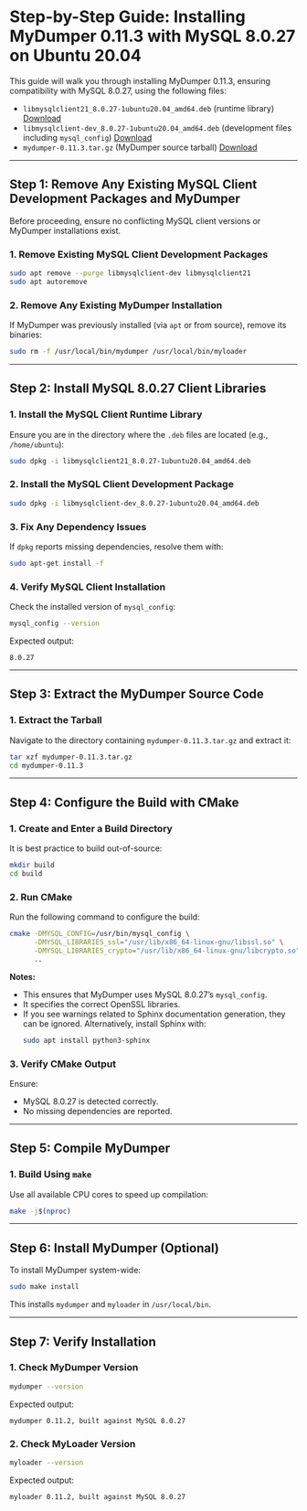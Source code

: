 # **Step-by-Step Guide: Installing MyDumper 0.11.3 with MySQL 8.0.27 on Ubuntu 20.04**

This guide will walk you through installing MyDumper 0.11.3, ensuring compatibility with MySQL 8.0.27, using the following files:

- `libmysqlclient21_8.0.27-1ubuntu20.04_amd64.deb` (runtime library) [Download](https://downloads.mysql.com/archives/get/p/23/file/libmysqlclient21_8.0.27-1ubuntu20.04_amd64.deb)
- `libmysqlclient-dev_8.0.27-1ubuntu20.04_amd64.deb` (development files including `mysql_config`) [Download](https://downloads.mysql.com/archives/get/p/23/file/libmysqlclient21_8.0.27-1ubuntu20.04_amd64.deb)
- `mydumper-0.11.3.tar.gz` (MyDumper source tarball) [Download](https://github.com/mydumper/mydumper/archive/refs/tags/v0.11.3.tar.gz)

---

## **Step 1: Remove Any Existing MySQL Client Development Packages and MyDumper**

Before proceeding, ensure no conflicting MySQL client versions or MyDumper installations exist.

### **1. Remove Existing MySQL Client Development Packages**

```bash
sudo apt remove --purge libmysqlclient-dev libmysqlclient21
sudo apt autoremove
```

### **2. Remove Any Existing MyDumper Installation**

If MyDumper was previously installed (via `apt` or from source), remove its binaries:

```bash
sudo rm -f /usr/local/bin/mydumper /usr/local/bin/myloader
```

---

## **Step 2: Install MySQL 8.0.27 Client Libraries**

### **1. Install the MySQL Client Runtime Library**

Ensure you are in the directory where the `.deb` files are located (e.g., `/home/ubuntu`):

```bash
sudo dpkg -i libmysqlclient21_8.0.27-1ubuntu20.04_amd64.deb
```

### **2. Install the MySQL Client Development Package**

```bash
sudo dpkg -i libmysqlclient-dev_8.0.27-1ubuntu20.04_amd64.deb
```

### **3. Fix Any Dependency Issues**

If `dpkg` reports missing dependencies, resolve them with:

```bash
sudo apt-get install -f
```

### **4. Verify MySQL Client Installation**

Check the installed version of `mysql_config`:

```bash
mysql_config --version
```

Expected output:

```
8.0.27
```

---

## **Step 3: Extract the MyDumper Source Code**

### **1. Extract the Tarball**

Navigate to the directory containing `mydumper-0.11.3.tar.gz` and extract it:

```bash
tar xzf mydumper-0.11.3.tar.gz
cd mydumper-0.11.3
```

---

## **Step 4: Configure the Build with CMake**

### **1. Create and Enter a Build Directory**

It is best practice to build out-of-source:

```bash
mkdir build
cd build
```

### **2. Run CMake**

Run the following command to configure the build:

```bash
cmake -DMYSQL_CONFIG=/usr/bin/mysql_config \
      -DMYSQL_LIBRARIES_ssl="/usr/lib/x86_64-linux-gnu/libssl.so" \
      -DMYSQL_LIBRARIES_crypto="/usr/lib/x86_64-linux-gnu/libcrypto.so" \
      ..
```

**Notes:**

- This ensures that MyDumper uses MySQL 8.0.27’s `mysql_config`.
- It specifies the correct OpenSSL libraries.
- If you see warnings related to Sphinx documentation generation, they can be ignored. Alternatively, install Sphinx with:
  ```bash
  sudo apt install python3-sphinx
  ```

### **3. Verify CMake Output**

Ensure:

- MySQL 8.0.27 is detected correctly.
- No missing dependencies are reported.

---

## **Step 5: Compile MyDumper**

### **1. Build Using `make`**

Use all available CPU cores to speed up compilation:

```bash
make -j$(nproc)
```

---

## **Step 6: Install MyDumper (Optional)**

To install MyDumper system-wide:

```bash
sudo make install
```

This installs `mydumper` and `myloader` in `/usr/local/bin`.

---

## **Step 7: Verify Installation**

### **1. Check MyDumper Version**

```bash
mydumper --version
```

Expected output:

```
mydumper 0.11.2, built against MySQL 8.0.27
```

### **2. Check MyLoader Version**

```bash
myloader --version
```

Expected output:

```
myloader 0.11.2, built against MySQL 8.0.27
```
